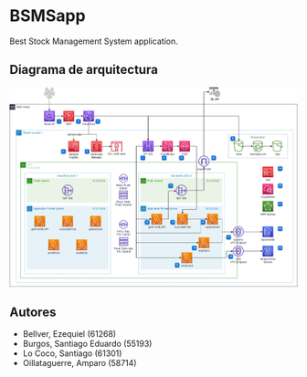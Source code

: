 # BSMSapp

Best Stock Management System application.

## Diagrama de arquitectura

<!-- ![architecture](docs/diagram.png) -->

<img src="docs/diagram.png" alt="drawing" width="1000"/>

## Autores
- Bellver, Ezequiel (61268)
- Burgos, Santiago Eduardo (55193)
- Lo Coco, Santiago (61301)
- Oillataguerre, Amparo (58714)

